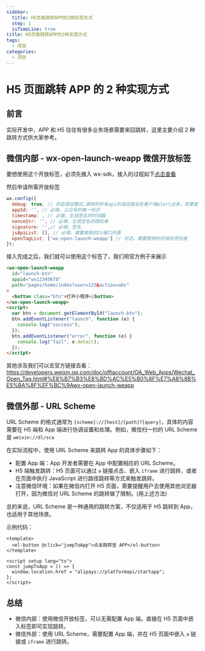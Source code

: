 ```yaml
---
sidebar:
  title: H5页面跳转APP的2种实现方式
  step: 1
  isTimeLine: true
title: H5页面跳转APP的2种实现方式
tags:
  - 项目
categories:
  - 项目
---
```


# H5 页面跳转 APP 的 2 种实现方式

## 前言

实际开发中，APP 和 H5 往往有很多业务场景需要来回跳转，这里主要介绍 2 种跳转方式供大家参考。

## 微信内部 - wx-open-launch-weapp 微信开放标签

要想使用这个开放标签，必须先接入 wx-sdk，接入的过程如下[点击查看](https://icodehub.top/blog/project/h5%E7%AC%AC%E4%B8%89%E6%96%B9%E6%8E%A5%E5%85%A5.html#wx-sdk-%E6%B3%A8%E5%85%A5%E5%92%8C%E4%BD%BF%E7%94%A8)

然后申请所需开放标签

```js
wx.config({
  debug: true, // 开启调试模式,调用的所有api的返回值会在客户端alert出来，若要查看传入的参数，可以在pc端打开，参数信息会通过log打出，仅在pc端时才会打印
  appId: '', // 必填，公众号的唯一标识
  timestamp: , // 必填，生成签名的时间戳
  nonceStr: '', // 必填，生成签名的随机串
  signature: '',// 必填，签名
  jsApiList: [], // 必填，需要使用的JS接口列表
  openTagList: ['wx-open-launch-weapp'] // 可选，需要使用的开放标签列表
});
```

接入完成之后，我们就可以使用这个标签了，我们用官方例子来展示

```html
<wx-open-launch-weapp
  id="launch-btn"
  appid="wx12345678"
  path="pages/home/index?user=123&action=abc"
>
  <button class="btn">打开小程序</button>
</wx-open-launch-weapp>
<script>
  var btn = document.getElementById("launch-btn");
  btn.addEventListener("launch", function (e) {
    console.log("success");
  });
  btn.addEventListener("error", function (e) {
    console.log("fail", e.detail);
  });
</script>
```

其他涉及我们可以去官方链接去看：https://developers.weixin.qq.com/doc/offiaccount/OA_Web_Apps/Wechat_Open_Tag.html#%E8%B7%B3%E8%BD%AC%E5%B0%8F%E7%A8%8B%E5%BA%8F%EF%BC%9Awx-open-launch-weapp

## 微信外部 - URL Scheme

URL Scheme 的格式通常为 `[scheme]://[host]/[path]?[query]`，具体的内容需要在 H5 端和 App 端进行协调设置和处理。例如，微信扫一扫的 URL Scheme 是 `weixin://dl/sca`

在实际流程中，使用 URL Scheme 来跳转 App 的具体步骤如下：

- 配置 App 端：App 开发者需要在 App 中配置相应的 URL Scheme。
- H5 端触发跳转：H5 页面可以通过 `a` 链接点击、嵌入 `iframe` 进行跳转，或者在页面中执行 JavaScript 进行路径跳转等方式来触发跳转。
- 注意微信环境：如果在微信内打开 H5 页面，需要提醒用户去使用其他浏览器打开，因为微信对 URL Scheme 的跳转做了限制。(用上述方法)

总的来说，URL Scheme 是一种通用的跳转方案，不仅适用于 H5 跳转到 App，也适用于其他场景。

示例代码：

```vue
<template>
  <el-button @click="jumpToApp">点击跳转至 APP</el-button>
</template>

<script setup lang="ts">
const jumpToApp = () => {
  window.location.href = "alipays://platformapi/startapp";
};
</script>
```

## 总结

- 微信内部：使用微信开放标签，可以无需配置 App 端，直接在 H5 页面中嵌入标签即可实现跳转。
- 微信外部：使用 URL Scheme，需要配置 App 端，并在 H5 页面中嵌入 `a` 链接或 `iframe` 进行跳转。